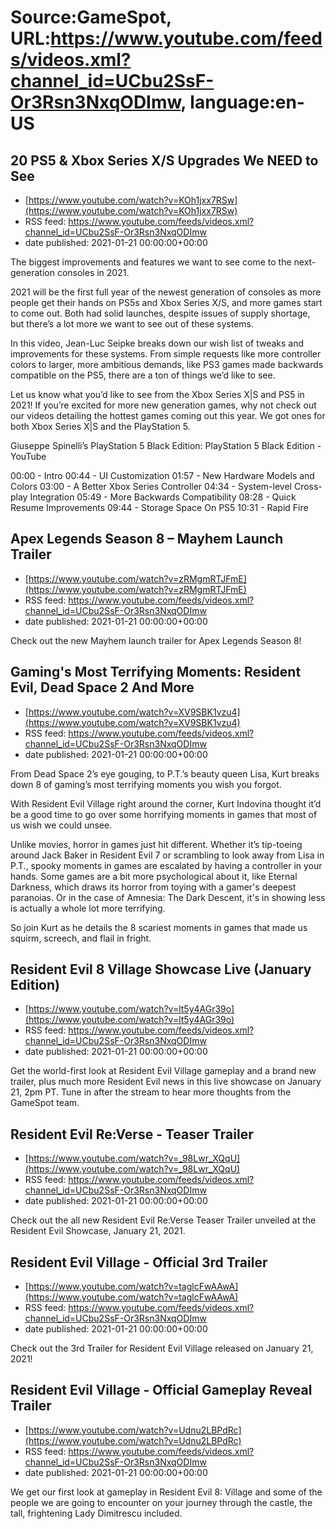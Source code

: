# Source:GameSpot, URL:https://www.youtube.com/feeds/videos.xml?channel_id=UCbu2SsF-Or3Rsn3NxqODImw, language:en-US

## 20 PS5 & Xbox Series X/S Upgrades We NEED to See
 - [https://www.youtube.com/watch?v=KOh1jxx7RSw](https://www.youtube.com/watch?v=KOh1jxx7RSw)
 - RSS feed: https://www.youtube.com/feeds/videos.xml?channel_id=UCbu2SsF-Or3Rsn3NxqODImw
 - date published: 2021-01-21 00:00:00+00:00

The biggest improvements and features we want to see come to the next-generation consoles in 2021.

2021 will be the first full year of the newest generation of consoles as more people get their hands on PS5s and Xbox Series X/S, and more games start to come out. Both had solid launches, despite issues of supply shortage, but there’s a lot more we want to see out of these systems.

In this video, Jean-Luc Seipke breaks down our wish list of tweaks and improvements for these systems. From simple requests like more controller colors to larger, more ambitious demands, like PS3 games made backwards compatible on the PS5, there are a ton of things we’d like to see.

Let us know what you’d like to see from the Xbox Series X|S and PS5 in 2021! If you’re excited for more new generation games, why not check out our videos detailing the hottest games coming out this year. We got ones for both Xbox Series X|S and the PlayStation 5.

Giuseppe Spinelli’s PlayStation 5 Black Edition: PlayStation 5 Black Edition - YouTube

00:00 - Intro
00:44 - UI Customization
01:57 - New Hardware Models and Colors
03:00 - A Better Xbox Series Controller
04:34 - System-level Cross-play Integration
05:49 - More Backwards Compatibility
08:28 - Quick Resume Improvements
09:44 - Storage Space On PS5
10:31 - Rapid Fire

## Apex Legends Season 8 – Mayhem Launch Trailer
 - [https://www.youtube.com/watch?v=zRMgmRTJFmE](https://www.youtube.com/watch?v=zRMgmRTJFmE)
 - RSS feed: https://www.youtube.com/feeds/videos.xml?channel_id=UCbu2SsF-Or3Rsn3NxqODImw
 - date published: 2021-01-21 00:00:00+00:00

Check out the new Mayhem launch trailer for Apex Legends Season 8!

## Gaming's Most Terrifying Moments: Resident Evil, Dead Space 2 And More
 - [https://www.youtube.com/watch?v=XV9SBK1vzu4](https://www.youtube.com/watch?v=XV9SBK1vzu4)
 - RSS feed: https://www.youtube.com/feeds/videos.xml?channel_id=UCbu2SsF-Or3Rsn3NxqODImw
 - date published: 2021-01-21 00:00:00+00:00

From Dead Space 2’s eye gouging, to P.T.’s beauty queen Lisa, Kurt breaks down 8 of gaming’s most terrifying moments you wish you forgot.

With Resident Evil Village right around the corner, Kurt Indovina thought it’d be a good time to go over some horrifying moments in games that most of us wish we could unsee. 

Unlike movies, horror in games just hit different. Whether it’s tip-toeing around Jack Baker in Resident Evil 7 or scrambling to look away from Lisa in P.T., spooky moments in games are escalated by having a controller in your hands. Some games are a bit more psychological about it, like Eternal Darkness, which draws its horror from toying with a gamer's deepest paranoias. Or in the case of Amnesia: The Dark Descent, it's in showing less is actually a whole lot more terrifying.

So join Kurt as he details the 8 scariest moments in games that made us squirm, screech, and flail in fright.

## Resident Evil 8 Village Showcase Live (January Edition)
 - [https://www.youtube.com/watch?v=lt5y4AGr39o](https://www.youtube.com/watch?v=lt5y4AGr39o)
 - RSS feed: https://www.youtube.com/feeds/videos.xml?channel_id=UCbu2SsF-Or3Rsn3NxqODImw
 - date published: 2021-01-21 00:00:00+00:00

Get the world-first look at Resident Evil Village gameplay and a brand new trailer, plus much more Resident Evil news in this live showcase on January 21, 2pm PT. Tune in after the stream to hear more thoughts from the GameSpot team.

## Resident Evil Re:Verse - Teaser Trailer
 - [https://www.youtube.com/watch?v=_98Lwr_XQqU](https://www.youtube.com/watch?v=_98Lwr_XQqU)
 - RSS feed: https://www.youtube.com/feeds/videos.xml?channel_id=UCbu2SsF-Or3Rsn3NxqODImw
 - date published: 2021-01-21 00:00:00+00:00

Check out the all new Resident Evil Re:Verse Teaser Trailer unveiled at the Resident Evil Showcase, January 21, 2021.

## Resident Evil Village - Official 3rd Trailer
 - [https://www.youtube.com/watch?v=taglcFwAAwA](https://www.youtube.com/watch?v=taglcFwAAwA)
 - RSS feed: https://www.youtube.com/feeds/videos.xml?channel_id=UCbu2SsF-Or3Rsn3NxqODImw
 - date published: 2021-01-21 00:00:00+00:00

Check out the 3rd Trailer for Resident Evil Village released on January 21, 2021!

## Resident Evil Village - Official Gameplay Reveal Trailer
 - [https://www.youtube.com/watch?v=Udnu2LBPdRc](https://www.youtube.com/watch?v=Udnu2LBPdRc)
 - RSS feed: https://www.youtube.com/feeds/videos.xml?channel_id=UCbu2SsF-Or3Rsn3NxqODImw
 - date published: 2021-01-21 00:00:00+00:00

We get our first look at gameplay in Resident Evil 8: Village and some of the people we are going to encounter on your journey through the castle, the tall, frightening Lady Dimitrescu included.

